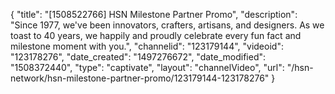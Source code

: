{
    "title": "[1508522766] HSN Milestone Partner Promo",
    "description": "Since 1977, we've been innovators, crafters, artisans, and designers. As we toast to 40 years, we happily and proudly celebrate every fun fact and milestone moment with you.",
    "channelid": "123179144",
    "videoid": "123178276",
    "date_created": "1497276672",
    "date_modified": "1508372440",
    "type": "captivate",
    "layout": "channelVideo",
    "url": "\/hsn-network\/hsn-milestone-partner-promo\/123179144-123178276"
}